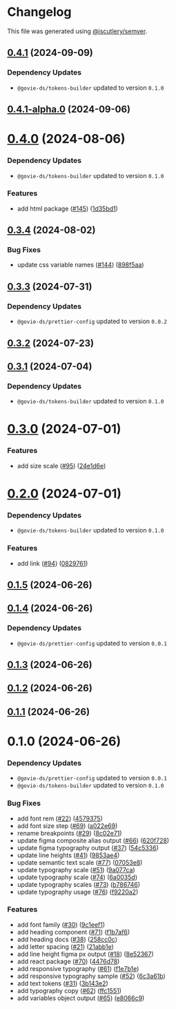 # Changelog

This file was generated using [@jscutlery/semver](https://github.com/jscutlery/semver).

## [0.4.1](https://github.com/ogcio/govie-ds/compare/@govie-ds/tokens-0.4.1-alpha.0...@govie-ds/tokens-0.4.1) (2024-09-09)

### Dependency Updates

* `@govie-ds/tokens-builder` updated to version `0.1.0`


## [0.4.1-alpha.0](https://github.com/ogcio/govie-ds/compare/@govie-ds/tokens-0.4.0...@govie-ds/tokens-0.4.1-alpha.0) (2024-09-06)



# [0.4.0](https://github.com/ogcio/govie-ds/compare/@govie-ds/tokens-0.3.4...@govie-ds/tokens-0.4.0) (2024-08-06)

### Dependency Updates

* `@govie-ds/tokens-builder` updated to version `0.1.0`

### Features

* add html package ([#145](https://github.com/ogcio/govie-ds/issues/145)) ([1d35bd1](https://github.com/ogcio/govie-ds/commit/1d35bd17900468863403333f77c855e5d92f3458))



## [0.3.4](https://github.com/ogcio/govie-ds/compare/@govie-ds/tokens-0.3.3...@govie-ds/tokens-0.3.4) (2024-08-02)


### Bug Fixes

* update css variable names ([#144](https://github.com/ogcio/govie-ds/issues/144)) ([898f5aa](https://github.com/ogcio/govie-ds/commit/898f5aa8248f92caf20c80e6a63346cc207341fb))



## [0.3.3](https://github.com/ogcio/govie-ds/compare/@govie-ds/tokens-0.3.2...@govie-ds/tokens-0.3.3) (2024-07-31)

### Dependency Updates

* `@govie-ds/prettier-config` updated to version `0.0.2`


## [0.3.2](https://github.com/ogcio/govie-ds/compare/@govie-ds/tokens-0.3.1...@govie-ds/tokens-0.3.2) (2024-07-23)



## [0.3.1](https://github.com/ogcio/govie-ds/compare/@govie-ds/tokens-0.3.0...@govie-ds/tokens-0.3.1) (2024-07-04)

### Dependency Updates

* `@govie-ds/tokens-builder` updated to version `0.1.0`


# [0.3.0](https://github.com/ogcio/govie-ds/compare/@govie-ds/tokens-0.2.0...@govie-ds/tokens-0.3.0) (2024-07-01)


### Features

* add size scale ([#95](https://github.com/ogcio/govie-ds/issues/95)) ([24e1d6e](https://github.com/ogcio/govie-ds/commit/24e1d6e335ce94735ad67a385a4606289c9eee35))



# [0.2.0](https://github.com/ogcio/govie-ds/compare/@govie-ds/tokens-0.1.5...@govie-ds/tokens-0.2.0) (2024-07-01)

### Dependency Updates

* `@govie-ds/tokens-builder` updated to version `0.1.0`

### Features

* add link ([#94](https://github.com/ogcio/govie-ds/issues/94)) ([0829761](https://github.com/ogcio/govie-ds/commit/082976131495f029bbdf7d3ef3dbb3e80d460c4a))



## [0.1.5](https://github.com/ogcio/govie-ds/compare/@govie-ds/tokens-0.1.4...@govie-ds/tokens-0.1.5) (2024-06-26)



## [0.1.4](https://github.com/ogcio/govie-ds/compare/@govie-ds/tokens-0.1.3...@govie-ds/tokens-0.1.4) (2024-06-26)

### Dependency Updates

* `@govie-ds/prettier-config` updated to version `0.0.1`


## [0.1.3](https://github.com/ogcio/govie-ds/compare/@govie-ds/tokens-0.1.2...@govie-ds/tokens-0.1.3) (2024-06-26)



## [0.1.2](https://github.com/ogcio/govie-ds/compare/@govie-ds/tokens-0.1.1...@govie-ds/tokens-0.1.2) (2024-06-26)



## [0.1.1](https://github.com/ogcio/govie-ds/compare/@govie-ds/tokens-0.1.0...@govie-ds/tokens-0.1.1) (2024-06-26)



# 0.1.0 (2024-06-26)

### Dependency Updates

* `@govie-ds/prettier-config` updated to version `0.0.1`
* `@govie-ds/tokens-builder` updated to version `0.1.0`

### Bug Fixes

* add font rem ([#22](https://github.com/ogcio/govie-ds/issues/22)) ([4579375](https://github.com/ogcio/govie-ds/commit/4579375566acc3c809e38ca54a96545fb6059b80))
* add font size step ([#69](https://github.com/ogcio/govie-ds/issues/69)) ([a022e69](https://github.com/ogcio/govie-ds/commit/a022e69c6bc512fa3df2febeb3f4a82278d67d29))
* rename breakpoints ([#29](https://github.com/ogcio/govie-ds/issues/29)) ([8c02e71](https://github.com/ogcio/govie-ds/commit/8c02e71e28cfbcad5c7c7b577cee089123010634))
* update figma composite alias output ([#66](https://github.com/ogcio/govie-ds/issues/66)) ([620f728](https://github.com/ogcio/govie-ds/commit/620f7287aeb0d4fa5614048f425ea71740ca06f7))
* update figma typography output ([#37](https://github.com/ogcio/govie-ds/issues/37)) ([54c5336](https://github.com/ogcio/govie-ds/commit/54c53364b303e5e6b85f79d19baffb2e8b5964fa))
* update line heights ([#41](https://github.com/ogcio/govie-ds/issues/41)) ([9853ae4](https://github.com/ogcio/govie-ds/commit/9853ae4b6cbca5a40b5bea9a6693b5a03fc7dbc6))
* update semantic text scale ([#77](https://github.com/ogcio/govie-ds/issues/77)) ([07053e8](https://github.com/ogcio/govie-ds/commit/07053e8f070a8a1646f027e5a6c692d5724359b4))
* update typography scale ([#51](https://github.com/ogcio/govie-ds/issues/51)) ([9a077ca](https://github.com/ogcio/govie-ds/commit/9a077ca932352f758b2abb87c9a9b7fe7f228871))
* update typography scale ([#74](https://github.com/ogcio/govie-ds/issues/74)) ([6a0035d](https://github.com/ogcio/govie-ds/commit/6a0035d340cb6cd83f823da82352a034ac8d46a7))
* update typography scales ([#73](https://github.com/ogcio/govie-ds/issues/73)) ([b786746](https://github.com/ogcio/govie-ds/commit/b786746c955cc9c150a4c70f072e23eac023ff62))
* update typography usage ([#76](https://github.com/ogcio/govie-ds/issues/76)) ([f9220a2](https://github.com/ogcio/govie-ds/commit/f9220a2b4b130040a2eaa75a61de8017acdfbb29))


### Features

* add font family ([#30](https://github.com/ogcio/govie-ds/issues/30)) ([9c1eef1](https://github.com/ogcio/govie-ds/commit/9c1eef1ec7b4ef22eb15028dcb1eea1570ba7a6f))
* add heading component ([#71](https://github.com/ogcio/govie-ds/issues/71)) ([f1b7af6](https://github.com/ogcio/govie-ds/commit/f1b7af6e9f44ef38651f4b9670f3f50cfddcfa2e))
* add heading docs ([#38](https://github.com/ogcio/govie-ds/issues/38)) ([258cc0c](https://github.com/ogcio/govie-ds/commit/258cc0c224004a70ccad50570eee6587546f3313))
* add letter spacing ([#21](https://github.com/ogcio/govie-ds/issues/21)) ([21abb1e](https://github.com/ogcio/govie-ds/commit/21abb1e052800e96a070805964f8c818087d18ff))
* add line height figma px output ([#18](https://github.com/ogcio/govie-ds/issues/18)) ([8e52367](https://github.com/ogcio/govie-ds/commit/8e52367787b722eeda795730b4d0f880008c8ccd))
* add react package ([#70](https://github.com/ogcio/govie-ds/issues/70)) ([4476d78](https://github.com/ogcio/govie-ds/commit/4476d784b0f2a35fd63293d952ea50c0832ca511))
* add responsive typography ([#61](https://github.com/ogcio/govie-ds/issues/61)) ([f1e7b1e](https://github.com/ogcio/govie-ds/commit/f1e7b1eb09bab6812b4178b1987d8968dda24f5b))
* add responsive typography sample ([#52](https://github.com/ogcio/govie-ds/issues/52)) ([6c3a61b](https://github.com/ogcio/govie-ds/commit/6c3a61b87b5652778327376345bc0e435bfc9e91))
* add text tokens ([#31](https://github.com/ogcio/govie-ds/issues/31)) ([3b143e2](https://github.com/ogcio/govie-ds/commit/3b143e2c7f5fc68552ba79568e9e42b8af3b3063))
* add typography copy ([#62](https://github.com/ogcio/govie-ds/issues/62)) ([ffc1551](https://github.com/ogcio/govie-ds/commit/ffc155142bb0af2be65e3958143af767c1f293dd))
* add variables object output ([#65](https://github.com/ogcio/govie-ds/issues/65)) ([e8066c9](https://github.com/ogcio/govie-ds/commit/e8066c950a1d39a2de253afb5bfe126e1fa006e5))
